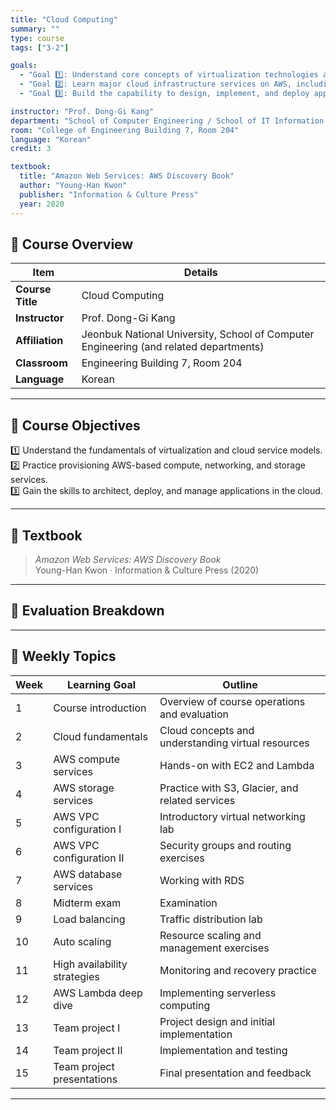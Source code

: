 ```yaml
---
title: "Cloud Computing"
summary: ""
type: course
tags: ["3-2"]

goals:
  - "Goal 1️⃣: Understand core concepts of virtualization technologies and cloud services."
  - "Goal 2️⃣: Learn major cloud infrastructure services on AWS, including virtual servers, networking, and storage."
  - "Goal 3️⃣: Build the capability to design, implement, and deploy applications in cloud environments."

instructor: "Prof. Dong-Gi Kang"
department: "School of Computer Engineering / School of IT Information Engineering / School of Computer & Artificial Intelligence, JBNU"
room: "College of Engineering Building 7, Room 204"
language: "Korean"
credit: 3

textbook:
  title: "Amazon Web Services: AWS Discovery Book"
  author: "Young-Han Kwon"
  publisher: "Information & Culture Press"
  year: 2020
---
```


<!--more-->

## 📘 Course Overview

| Item | Details |
|------|---------|
| **Course Title** | Cloud Computing |
| **Instructor** | Prof. Dong-Gi Kang |
| **Affiliation** | Jeonbuk National University, School of Computer Engineering (and related departments) |
| **Classroom** | Engineering Building 7, Room 204 |
| **Language** | Korean |

---

## 🎯 Course Objectives

1️⃣ Understand the fundamentals of virtualization and cloud service models.  
2️⃣ Practice provisioning AWS-based compute, networking, and storage services.  
3️⃣ Gain the skills to architect, deploy, and manage applications in the cloud.

---

## 📖 Textbook

> *Amazon Web Services: AWS Discovery Book*  
> Young-Han Kwon · Information & Culture Press (2020)

---

## 🧮 Evaluation Breakdown

<canvas id="chart-cloud" width="400" height="400"></canvas>
<script src="https://cdn.jsdelivr.net/npm/chart.js"></script>
<script>
const ctxC = document.getElementById('chart-cloud');
new Chart(ctxC, {
  type: 'pie',
  data: {
    labels: ['Midterm Exam', 'Attendance', 'Assignments', 'Team Project'],
    datasets: [{
      data: [30, 10, 30, 30],
      backgroundColor: ['#9ad0f5', '#ffdac1', '#b5ead7', '#ffb7b2'],
      borderColor: '#222', borderWidth: 2
    }]
  },
  options: { plugins: { legend: { position: 'bottom' } } }
});
</script>

---

## 📆 Weekly Topics

| Week | Learning Goal | Outline |
|------|---------------|---------|
| 1 | Course introduction | Overview of course operations and evaluation |
| 2 | Cloud fundamentals | Cloud concepts and understanding virtual resources |
| 3 | AWS compute services | Hands-on with EC2 and Lambda |
| 4 | AWS storage services | Practice with S3, Glacier, and related services |
| 5 | AWS VPC configuration I | Introductory virtual networking lab |
| 6 | AWS VPC configuration II | Security groups and routing exercises |
| 7 | AWS database services | Working with RDS |
| 8 | Midterm exam | Examination |
| 9 | Load balancing | Traffic distribution lab |
| 10 | Auto scaling | Resource scaling and management exercises |
| 11 | High availability strategies | Monitoring and recovery practice |
| 12 | AWS Lambda deep dive | Implementing serverless computing |
| 13 | Team project I | Project design and initial implementation |
| 14 | Team project II | Implementation and testing |
| 15 | Team project presentations | Final presentation and feedback |

---
